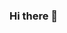 ### Hi there 👋

<!--
**shaileshthakur1/shaileshthakur1** is a ✨ _special_ ✨ repository because its `README.md` (this file) appears on your GitHub profile.

Here are some ideas to get you started:

- 🔭 I’m currently working on Linux.
- 🌱 I’m currently learning DevOps.
- 👯 I’m looking to collaborate on Opensoource Project.
- 🤔 I’m looking for help with Project on Blockchain.
- 💬 Ask me about ...
- 📫 How to reach me: https://twitter.com/shylesstwts
- 😄 Pronouns: He/Him
- ⚡ Fun fact: ...
-->
